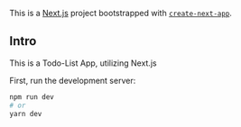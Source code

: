 This is a [Next.js](https://nextjs.org/) project bootstrapped with [`create-next-app`](https://github.com/vercel/next.js/tree/canary/packages/create-next-app).

## Intro

This is a Todo-List App, utilizing Next.js

First, run the development server:

```bash
npm run dev
# or
yarn dev
```
